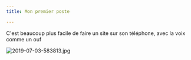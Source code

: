 ```yaml
---
title: Mon premier poste

---
```

C'est beaucoup plus facile de faire un site sur son téléphone, avec la voix comme un ouf


![2019-07-03-583813.jpg](https://singchan.github.io/invidious_bushes//assets/2019-07-03-583813.jpg)
